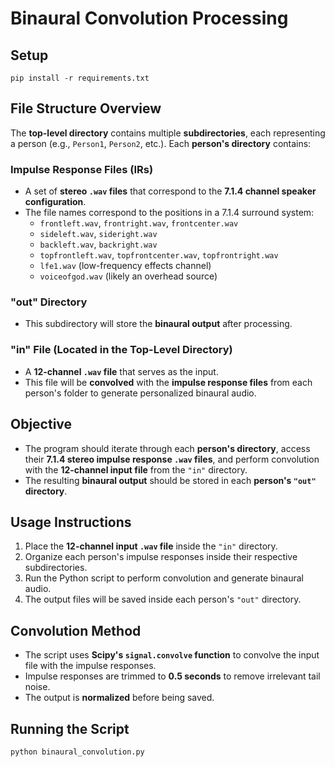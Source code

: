 # Binaural Convolution Processing

## Setup

`pip install -r requirements.txt`

## File Structure Overview

The **top-level directory** contains multiple **subdirectories**, each representing a person (e.g., `Person1`, `Person2`, etc.). Each **person's directory** contains:

### Impulse Response Files (IRs)

- A set of **stereo `.wav` files** that correspond to the **7.1.4 channel speaker configuration**.
- The file names correspond to the positions in a 7.1.4 surround system:
  - `frontleft.wav`, `frontright.wav`, `frontcenter.wav`
  - `sideleft.wav`, `sideright.wav`
  - `backleft.wav`, `backright.wav`
  - `topfrontleft.wav`, `topfrontcenter.wav`, `topfrontright.wav`
  - `lfe1.wav` (low-frequency effects channel)
  - `voiceofgod.wav` (likely an overhead source)

### "out" Directory

- This subdirectory will store the **binaural output** after processing.

### "in" File (Located in the Top-Level Directory)

- A **12-channel `.wav` file** that serves as the input.
- This file will be **convolved** with the **impulse response files** from each person's folder to generate personalized binaural audio.

## Objective

- The program should iterate through each **person's directory**, access their **7.1.4 stereo impulse response `.wav` files**, and perform convolution with the **12-channel input file** from the `"in"` directory.
- The resulting **binaural output** should be stored in each **person's `"out"` directory**.

## Usage Instructions

1. Place the **12-channel input `.wav` file** inside the `"in"` directory.
2. Organize each person's impulse responses inside their respective subdirectories.
3. Run the Python script to perform convolution and generate binaural audio.
4. The output files will be saved inside each person's `"out"` directory.

## Convolution Method

- The script uses **Scipy's `signal.convolve` function** to convolve the input file with the impulse responses.
- Impulse responses are trimmed to **0.5 seconds** to remove irrelevant tail noise.
- The output is **normalized** before being saved.

## Running the Script

```sh
python binaural_convolution.py
```
